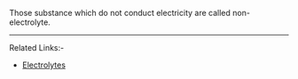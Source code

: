 Those substance which do not conduct electricity are called non-electrolyte.

---
Related Links:-
- [Electrolytes](Electrolytes.md) 